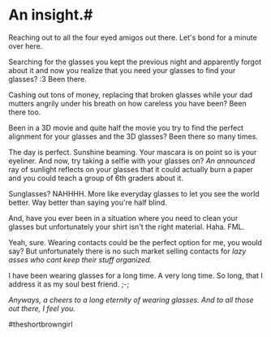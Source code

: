 # An insight.#

Reaching out to all the four eyed amigos out there. Let's bond for a minute over here.

Searching for the glasses you kept the previous night and apparently forgot about it and now you realize that you need your glasses to find your glasses? :3 Been there.

Cashing out tons of money, replacing that broken glasses while your dad mutters angrily under his breath on how careless you have been? Been there too. 

Been in a 3D movie and quite half the movie you try to find the perfect alignment for your glasses and the 3D glasses? Been there so many times. 

The day is perfect. Sunshine beaming. Your mascara is on point so is your eyeliner. And now, try taking a selfie with your glasses on? *An announced* ray of sunlight reflects on your glasses that it could actually burn a paper and you could teach a group of 6th graders about it.

Sunglasses? NAHHHH. More like everyday glasses to let you see the world better. Way better than saying you're half blind. 

And, have you ever been in a situation where you need to clean your glasses but unfortunately your shirt isn't the right material. Haha. FML. 

Yeah, sure. Wearing contacts could be the perfect option for me, you would say? But unfortunately there is no such market selling contacts for *lazy asses who cant keep their stuff organized.*  

I have been wearing glasses for a long time. A very long time. So long, that I address it as my soul best friend. ;-;

*Anyways, a cheers to a long eternity of wearing glasses. And to all those out there, I feel you.*

#theshortbrowngirl
